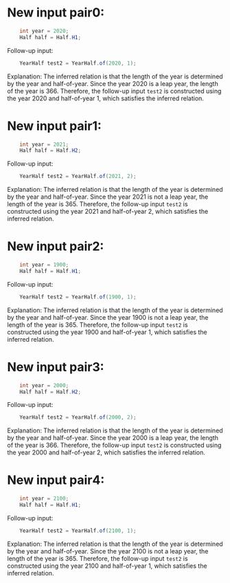 # New input pair0:
```java
    int year = 2020;
    Half half = Half.H1;
```
Follow-up input:
```java
    YearHalf test2 = YearHalf.of(2020, 1);
```
Explanation:
The inferred relation is that the length of the year is determined by the year and half-of-year. Since the year 2020 is a leap year, the length of the year is 366. Therefore, the follow-up input `test2` is constructed using the year 2020 and half-of-year 1, which satisfies the inferred relation.

# New input pair1:
```java
    int year = 2021;
    Half half = Half.H2;
```
Follow-up input:
```java
    YearHalf test2 = YearHalf.of(2021, 2);
```
Explanation:
The inferred relation is that the length of the year is determined by the year and half-of-year. Since the year 2021 is not a leap year, the length of the year is 365. Therefore, the follow-up input `test2` is constructed using the year 2021 and half-of-year 2, which satisfies the inferred relation.

# New input pair2:
```java
    int year = 1900;
    Half half = Half.H1;
```
Follow-up input:
```java
    YearHalf test2 = YearHalf.of(1900, 1);
```
Explanation:
The inferred relation is that the length of the year is determined by the year and half-of-year. Since the year 1900 is not a leap year, the length of the year is 365. Therefore, the follow-up input `test2` is constructed using the year 1900 and half-of-year 1, which satisfies the inferred relation.

# New input pair3:
```java
    int year = 2000;
    Half half = Half.H2;
```
Follow-up input:
```java
    YearHalf test2 = YearHalf.of(2000, 2);
```
Explanation:
The inferred relation is that the length of the year is determined by the year and half-of-year. Since the year 2000 is a leap year, the length of the year is 366. Therefore, the follow-up input `test2` is constructed using the year 2000 and half-of-year 2, which satisfies the inferred relation.

# New input pair4:
```java
    int year = 2100;
    Half half = Half.H1;
```
Follow-up input:
```java
    YearHalf test2 = YearHalf.of(2100, 1);
```
Explanation:
The inferred relation is that the length of the year is determined by the year and half-of-year. Since the year 2100 is not a leap year, the length of the year is 365. Therefore, the follow-up input `test2` is constructed using the year 2100 and half-of-year 1, which satisfies the inferred relation.
